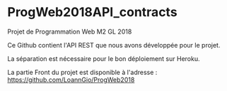 # ProgWeb2018API_contracts
Projet de Programmation Web M2 GL 2018

Ce Github contient l'API REST que nous avons développée pour le projet.

La séparation est nécessaire pour le bon déploiement sur Heroku.

La partie Front du projet est disponible à l'adresse : https://github.com/LoannGio/ProgWeb2018